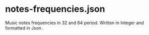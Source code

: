 # notes-frequencies.json
Music notes frequencies in 32 and 64 period. Written in Integer and formatted in Json .
